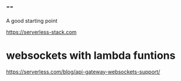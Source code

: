 --
--

A good starting point

https://serverless-stack.com

# websockets with lambda funtions

https://serverless.com/blog/api-gateway-websockets-support/
